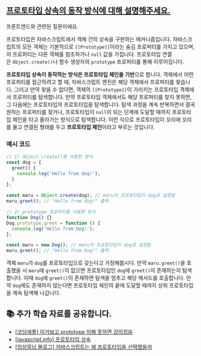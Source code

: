 ## [프로토타입 상속의 동작 방식에 대해 설명해주세요.](https://www.maeil-mail.kr/question/133)

프론트엔드와 관련된 질문이에요.

프로토타입은 자바스크립트에서 객체 간의 상속을 구현하는 메커니즘입니다. 자바스크립트의 모든 객체는 기본적으로 `[[Prototype]]`이라는 숨김 프로퍼티를 가지고 있으며, 이 프로퍼티는 다른 객체를 참조하거나 `null` 값을 가집니다. 프로토타입 연결은 `Object.create()`나 함수 생성자의 `prototype` 프로퍼티를 통해 이루어집니다.

**프로토타입 상속이 동작하는 방식은 프로토타입 체인을 기반**으로 합니다. 객체에서 어떤 프로퍼티를 접근하려고 할 때, 자바스크립트 엔진은 해당 객체에서 프로퍼티를 찾습니다. 그리고 만약 찾을 수 없다면, 객체의 `[[Prototype]]`이 가리키는 프로토타입 객체에서 프로퍼티를 탐색합니다. 만약 프로토타입 객체에서도 해당 프로퍼티를 찾지 못하면, 그 다음에는 프로토타입의 프로토타입을 탐색합니다. 탐색 과정을 계속 반복하면서 결국 원하는 프로퍼티를 찾거나, 프로토타입이 `null`이 되는 단계에 도달할 때까지 프로토타입 체인을 타고 올라가는 방식으로 탐색합니다. 이런 식으로 프로토타입이 꼬리에 꼬리를 물고 연결된 형태를 두고 **프로토타입 체인**이라고 부르는 것입니다.

### 예시 코드

```js
// 1) Object.create()를 이용한 방식
const dog = {
  greet() {
    console.log('Hello from dog!');
  }
};

const maru = Object.create(dog); // maru의 프로토타입이 dog로 설정됨
maru.greet(); // "Hello from dog!" 출력
```

```js
// 2) prototype 프로퍼티를 이용한 방식
function Dog() {}
Dog.prototype.greet = function () {
  console.log('Hello from Dog!');
};

const maru = new Dog(); // maru의 프로토타입이 dog로 설정됨
maru.greet(); // "Hello from Dog!" 출력
```

객체 `maru`가 `dog`를 프로토타입으로 갖는다고 가정해봅시다. 만약 `maru.greet()`을 호출했을 시 `maru`에 `greet()`이 없으면 프로토타입인 `dog`에 `greet()`이 존재하는지 탐색합니다. 이때 `dog`에 `greet()`이 존재하면 탐색을 멈추고 해당 메서드를 호출합니다. 만약 `dog`에도 존재하지 않는다면 프로토타입 체인의 끝에 도달할 때까지 상위 프로토타입을 계속 탐색해 나갑니다.

## 📚 추가 학습 자료를 공유합니다.

- [[코딩애플] 이거보고 prototype 이해 못하면 강의접음](https://www.youtube.com/watch?v=wUgmzvExL_E)
- [[javascript.info] 프로토타입 상속](https://ko.javascript.info/prototype-inheritance)
- [[임성묵님 블로그] 자바스크립트는 왜 프로토타입을 선택했을까](https://medium.com/@limsungmook/%EC%9E%90%EB%B0%94%EC%8A%A4%ED%81%AC%EB%A6%BD%ED%8A%B8%EB%8A%94-%EC%99%9C-%ED%94%84%EB%A1%9C%ED%86%A0%ED%83%80%EC%9E%85%EC%9D%84-%EC%84%A0%ED%83%9D%ED%96%88%EC%9D%84%EA%B9%8C-997f985adb42)
